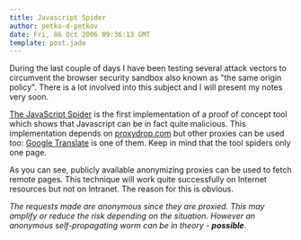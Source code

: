 ```yaml
---
title: Javascript Spider
author: petko-d-petkov
date: Fri, 06 Oct 2006 09:36:13 GMT
template: post.jade
---
```


During the last couple of days I have been testing several attack vectors to circumvent the browser security sandbox also known as "the same origin policy". There is a lot involved into this subject and I will present my notes very soon.

[The JavaScript Spider](http://www.gnucitizen.org/static/blog/2006/10/spider.htm) is the first implementation of a proof of concept tool which shows that Javascript can be in fact quite malicious. This implementation depends on [proxydrop.com](http://proxydrop.com) but other proxies can be used too: [Google Translate](http://translate.google.com/) is one of them. Keep in mind that the tool spiders only one page.

As you can see, publicly available anonymizing proxies can be used to fetch remote pages. This technique will work quite successfully on Internet resources but not on Intranet. The reason for this is obvious.

_The requests made are anonymous since they are proxied. This may amplify or reduce the risk depending on the situation. However an anonymous self-propagating worm can be in theory - **possible**._
